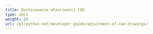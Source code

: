 ```yaml
---
title: Dostosowanie właściwości CAD
type: docs
weight: 10
url: /pl/python-net/developer-guide/adjustment-of-cad-drawings/
---
```

